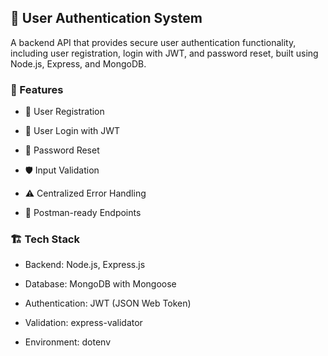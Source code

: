 ## 📌 User Authentication System
A backend API that provides secure user authentication functionality, including user registration, login with JWT, and password reset, built using Node.js, Express, and MongoDB.

### 🚀 Features

- 🔐 User Registration

- 🔑 User Login with JWT

- 🔁 Password Reset

- 🛡️ Input Validation

- ⚠️ Centralized Error Handling

- 🧪 Postman-ready Endpoints

### 🏗️ Tech Stack

- Backend: Node.js, Express.js

- Database: MongoDB with Mongoose

- Authentication: JWT (JSON Web Token)

- Validation: express-validator

- Environment: dotenv